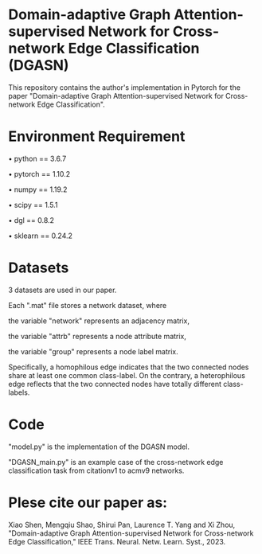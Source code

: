 # Domain-adaptive Graph Attention-supervised Network for Cross-network Edge Classification (DGASN)

This repository contains the author's implementation in Pytorch for the paper "Domain-adaptive Graph Attention-supervised Network for Cross-network Edge Classification".

# Environment Requirement

• python == 3.6.7

• pytorch == 1.10.2

• numpy == 1.19.2

• scipy == 1.5.1

• dgl == 0.8.2

• sklearn == 0.24.2

# Datasets

3 datasets are used in our paper.

Each ".mat" file stores a network dataset, where

the variable "network" represents an adjacency matrix,

the variable "attrb" represents a node attribute matrix,

the variable "group" represents a node label matrix.

Specifically, a homophilous edge indicates that the two connected nodes share at least one common class-label. On the contrary, a heterophilous edge reflects that the two connected nodes have totally different class-labels.

# Code

"model.py" is the implementation of the DGASN model.

"DGASN_main.py" is an example case of the cross-network edge classification task from citationv1 to acmv9 networks.

# Plese cite our paper as:

Xiao Shen, Mengqiu Shao, Shirui Pan, Laurence T. Yang and Xi Zhou, "Domain-adaptive Graph Attention-supervised Network for Cross-network Edge Classification," IEEE Trans. Neural. Netw. Learn. Syst., 2023.

